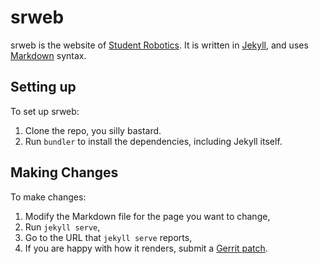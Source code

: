 srweb
=====

srweb is the website of [Student Robotics][srobo]. It is written in [Jekyll][jekyll], and uses [Markdown][markdown] syntax.

Setting up
----------

To set up srweb:

1. Clone the repo, you silly bastard.
2. Run `bundler` to install the dependencies, including Jekyll itself.

Making Changes
--------------

To make changes:

1. Modify the Markdown file for the page you want to change,
2. Run `jekyll serve`,
3. Go to the URL that `jekyll serve` reports,
4. If you are happy with how it renders, submit a [Gerrit patch][gerrit-patch].


[srobo]: https://www.studentrobotics.org/
[jekyll]: http://jekyllrb.com/
[markdown]: http://daringfireball.net/projects/markdown/syntax
[gerrit-patch]: https://www.studentrobotics.org/trac/wiki/Gerrit

